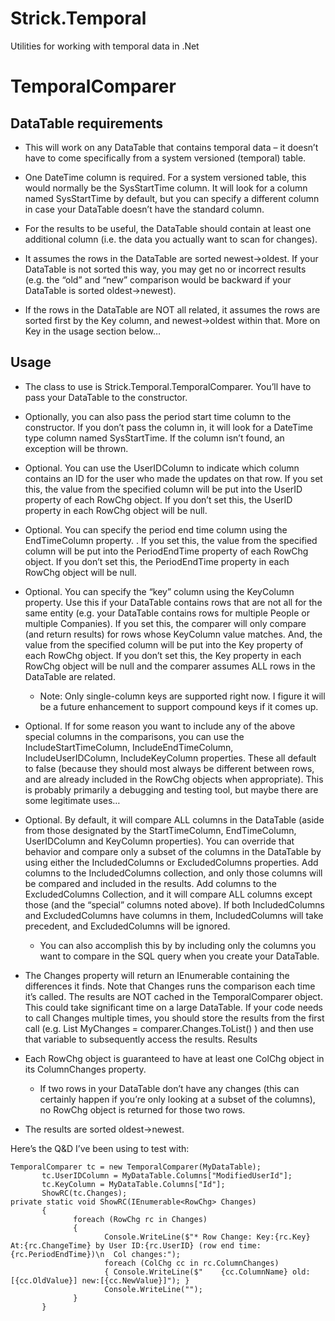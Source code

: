 # Strick.Temporal
Utilities for working with temporal data in .Net

# TemporalComparer
## DataTable requirements
* This will work on any DataTable that contains temporal data – it doesn’t have to come specifically from a system versioned (temporal) table.

* One DateTime column is required.  For a system versioned table, this would normally be the SysStartTime column.  It will look for a column named SysStartTime by default, but you can specify a different column in case your DataTable doesn’t have the standard column.

* For the results to be useful, the DataTable should contain at least one additional column (i.e. the data you actually want to scan for changes).

* It assumes the rows in the DataTable are sorted newest->oldest.  If your DataTable is not sorted this way, you may get no or incorrect results (e.g. the “old” and “new” comparison would be backward if your DataTable is sorted oldest->newest).

* If the rows in the DataTable are NOT all related, it assumes the rows are sorted first by the Key column, and newest->oldest within that.  More on Key in the usage section below…

## Usage
* The class to use is Strick.Temporal.TemporalComparer.  You’ll have to pass your DataTable to the constructor.

* Optionally, you can also pass the period start time column to the constructor.  If you don’t pass the column in, it will look for a DateTime type column named SysStartTime.  If the column isn’t found, an exception will be thrown.

* Optional.  You can use the UserIDColumn to indicate which column contains an ID for the user who made the updates on that row.  If you set this, the value from the specified column will be put into the UserID property of each RowChg object.  If you don’t set this, the UserID property in each RowChg object will be null.

* Optional.  You can specify the period end time column using the EndTimeColumn property. .  If you set this, the value from the specified column will be put into the PeriodEndTime property of each RowChg object.  If you don’t set this, the PeriodEndTime property in each RowChg object will be null.

* Optional.  You can specify the “key” column using the KeyColumn property.  Use this if your DataTable contains rows that are not all for the same entity (e.g. your DataTable contains rows for multiple People or multiple Companies).  If you set this, the comparer will only compare (and return results) for rows whose KeyColumn value matches.  And, the value from the specified column will be put into the Key property of each RowChg object.  If you don’t set this, the Key property in each RowChg object will be null and the comparer assumes ALL rows in the DataTable are related.

	* Note: Only single-column keys are supported right now.  I figure it will be a future enhancement to support compound keys if it comes up.

* Optional.  If for some reason you want to include any of the above special columns in the comparisons, you can use the IncludeStartTimeColumn, IncludeEndTimeColumn, IncludeUserIDColumn, IncludeKeyColumn properties.  These all default to false (because they should most always be different between rows, and are already included in the RowChg objects when appropriate).  This is probably primarily a debugging and testing tool, but maybe there are some legitimate uses…

* Optional.  By default, it will compare ALL columns in the DataTable (aside from those designated by the StartTimeColumn, EndTimeColumn, UserIDColumn and KeyColumn properties).  You can override that behavior and compare only a subset of the columns in the DataTable by using either the IncludedColumns or ExcludedColumns properties.  Add columns to the IncludedColumns collection, and only those columns will be compared and included in the results.  Add columns to the ExcludedColumns Collection, and it will compare ALL columns except those (and the “special” columns noted above).  If both IncludedColumns and ExcludedColumns have columns in them, IncludedColumns will take precedent, and ExcludedColumns will be ignored.

	* You can also accomplish this by by including only the columns you want to compare in the SQL query when you create your DataTable.

* The Changes property will return an IEnumerable<RowChg> containing the differences it finds.  Note that Changes runs the comparison each time it’s called.  The results are NOT cached in the TemporalComparer object.  This could take significant time on a large DataTable.  If your code needs to call Changes multiple times, you should store the results from the first call (e.g. List<RowChg> MyChanges = comparer.Changes.ToList() ) and then use that variable to subsequently access the results.
Results

* Each RowChg object is guaranteed to have at least one ColChg object in its ColumnChanges property.

	* If two rows in your DataTable don’t have any changes (this can certainly happen if you’re only looking at a subset of the columns), no RowChg object is returned for those two rows.

* The results are sorted oldest->newest.
 
Here’s the Q&D I’ve been using to test with:
```
TemporalComparer tc = new TemporalComparer(MyDataTable);
       tc.UserIDColumn = MyDataTable.Columns["ModifiedUserId"];
       tc.KeyColumn = MyDataTable.Columns["Id"];
       ShowRC(tc.Changes);
private static void ShowRC(IEnumerable<RowChg> Changes)
       {
              foreach (RowChg rc in Changes)
              {
                     Console.WriteLine($"* Row Change: Key:{rc.Key} At:{rc.ChangeTime} by User ID:{rc.UserID} (row end time: {rc.PeriodEndTime})\n  Col changes:");
                     foreach (ColChg cc in rc.ColumnChanges)
                     { Console.WriteLine($"    {cc.ColumnName} old:[{cc.OldValue}] new:[{cc.NewValue}]"); }
                     Console.WriteLine("");
              }
       }
```
